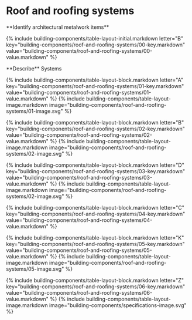 <div data-role="collapsible" data-inset="false">
  <h1 class="cart-collapsible-div">Roof and roofing systems</h1>

<dl>


<div markdown="1" class="building-components-title">
<span class="transform-to-uppercase">**Identify architectural metalwork items**</span>
</div>

{% include building-components/table-layout-initial.markdown letter="B" key="building-components/roof-and-roofing-systems/00-key.markdown" value="building-components/roof-and-roofing-systems/00-value.markdown" %}

<div markdown="1" class="building-components-title">
<span class="transform-to-uppercase">**Describe** Systems</span>
</div>

{% include building-components/table-layout-block.markdown letter="A" key="building-components/roof-and-roofing-systems/01-key.markdown" value="building-components/roof-and-roofing-systems/01-value.markdown" %}
{% include building-components/table-layout-image.markdown image="building-components/roof-and-roofing-systems/01-image.svg" %}

{% include building-components/table-layout-block.markdown letter="B" key="building-components/roof-and-roofing-systems/02-key.markdown" value="building-components/roof-and-roofing-systems/02-value.markdown"  %}
{% include building-components/table-layout-image.markdown image="building-components/roof-and-roofing-systems/02-image.svg" %}

{% include building-components/table-layout-block.markdown letter="D" key="building-components/roof-and-roofing-systems/03-key.markdown" value="building-components/roof-and-roofing-systems/03-value.markdown"  %}
{% include building-components/table-layout-image.markdown image="building-components/roof-and-roofing-systems/02-image.svg" %}

{% include building-components/table-layout-block.markdown letter="C" key="building-components/roof-and-roofing-systems/04-key.markdown" value="building-components/roof-and-roofing-systems/04-value.markdown"  %}

{% include building-components/table-layout-block.markdown letter="K" key="building-components/roof-and-roofing-systems/05-key.markdown" value="building-components/roof-and-roofing-systems/05-value.markdown"  %}
{% include building-components/table-layout-image.markdown image="building-components/roof-and-roofing-systems/05-image.svg" %}


{% include building-components/table-layout-block.markdown letter="Z" key="building-components/roof-and-roofing-systems/06-key.markdown" value="building-components/roof-and-roofing-systems/06-value.markdown"  %}
{% include building-components/table-layout-image.markdown image="building-components/specifications-image.svg" %}



</dl>
</div>